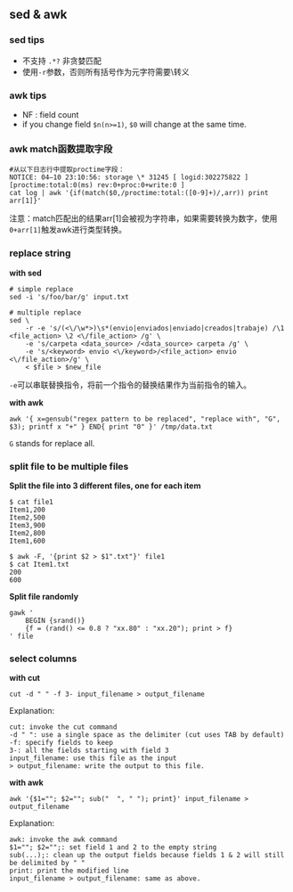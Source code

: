 ## sed & awk

### sed tips

* 不支持 `.*?` 非贪婪匹配
* 使用`-r`参数，否则所有括号作为元字符需要\转义

### awk tips

* NF : field count
* if you change field `$n(n>=1)`, `$0` will change at the same time.

### awk match函数提取字段

    #从以下日志行中提取proctime字段：
    NOTICE: 04–10 23:10:56: storage \* 31245 [ logid:302275822 ][proctime:total:0(ms) rev:0+proc:0+write:0 ]
    cat log | awk '{if(match($0,/proctime:total:([0-9]+)/,arr)) print arr[1]}'

注意：match匹配出的结果arr[1]会被视为字符串，如果需要转换为数字，使用`0+arr[1]`触发awk进行类型转换。


### replace string

**with sed**
	
	# simple replace
	sed -i 's/foo/bar/g' input.txt
	
	# multiple replace
	sed \
	    -r -e 's/(<\/\w*>)\s*(envio|enviados|enviado|creados|trabaje) /\1 <file_action> \2 <\/file_action> /g' \
	    -e 's/carpeta <data_source> /<data_source> carpeta /g' \
	    -e 's/<keyword> envio <\/keyword>/<file_action> envio <\/file_action>/g' \
	    < $file > $new_file

`-e`可以串联替换指令，将前一个指令的替换结果作为当前指令的输入。

**with awk**

    awk '{ x=gensub("regex pattern to be replaced", "replace with", "G", $3); printf x "+" } END{ print "0" }' /tmp/data.txt

`G` stands for replace all.


### split file to be multiple files

**Split the file into 3 different files, one for each item**
    
	$ cat file1
    Item1,200
    Item2,500
    Item3,900
    Item2,800
    Item1,600
	
	$ awk -F, '{print $2 > $1".txt"}' file1
	$ cat Item1.txt
	200
	600
	
**Split file randomly**

	gawk '
    	BEGIN {srand()}
    	{f = (rand() <= 0.8 ? "xx.80" : "xx.20"); print > f}
	' file

### select columns

**with cut**

	cut -d " " -f 3- input_filename > output_filename
	
Explanation:

	cut: invoke the cut command
	-d " ": use a single space as the delimiter (cut uses TAB by default)
	-f: specify fields to keep
	3-: all the fields starting with field 3
	input_filename: use this file as the input
	> output_filename: write the output to this file.

**with awk**

	awk '{$1=""; $2=""; sub("  ", " "); print}' input_filename > output_filename
	
Explanation:

	awk: invoke the awk command
	$1=""; $2="";: set field 1 and 2 to the empty string
	sub(...);: clean up the output fields because fields 1 & 2 will still be delimited by " "
	print: print the modified line
	input_filename > output_filename: same as above.
	
	